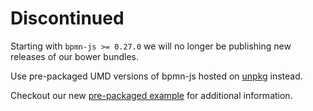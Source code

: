 # Discontinued

Starting with `bpmn-js >= 0.27.0` we will no longer be publishing new releases of our bower bundles.

Use pre-packaged UMD versions of bpmn-js hosted on [unpkg](https://unpkg.com/bpmn-js/dist/) instead.

Checkout our new [pre-packaged example](https://github.com/bpmn-io/bpmn-js-examples/tree/master/pre-packaged) for additional information.
